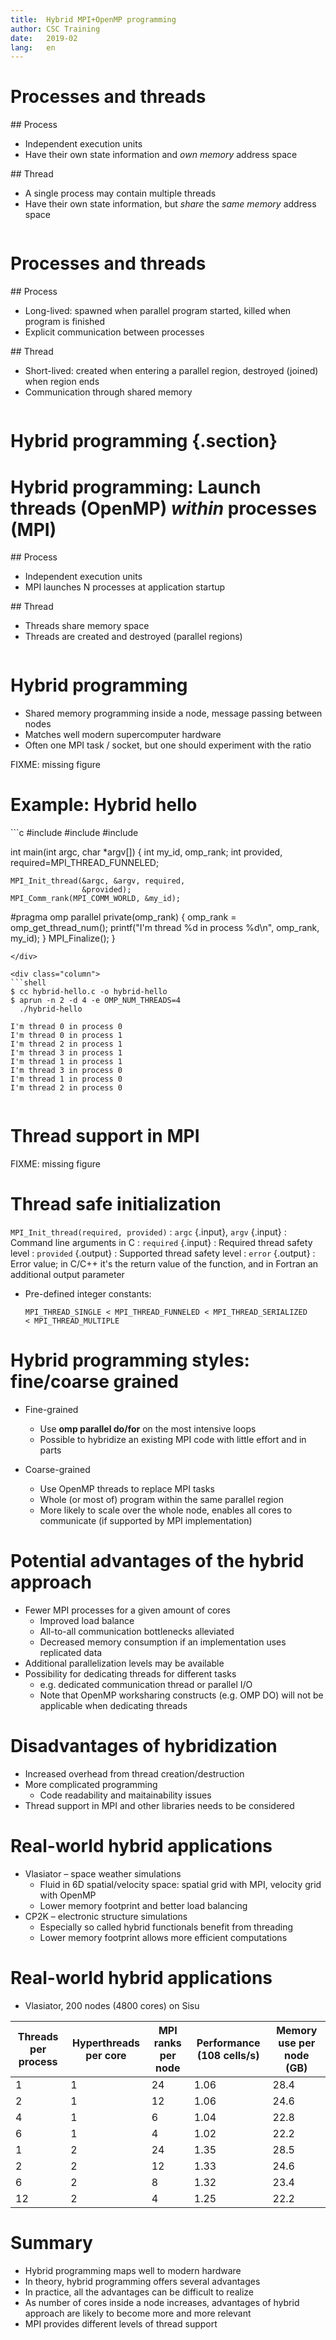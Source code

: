 ```yaml
---
title:  Hybrid MPI+OpenMP programming
author: CSC Training
date:   2019-02
lang:   en
---
```



# Processes and threads

<div class="column">
## Process

  - Independent execution units
  - Have their own state information and *own memory* address space
</div>

<div class="column">
## Thread

  - A single process may contain multiple threads
  - Have their own state information, but *share* the *same memory*
    address space
</div>


# Processes and threads

<div class="column">
## Process

  - Long-lived: spawned when parallel program started, killed when
    program is finished
  - Explicit communication between processes
</div>

<div class="column">
## Thread

  - Short-lived: created when entering a parallel region, destroyed
    (joined) when region ends
  - Communication through shared memory
</div>


# Hybrid programming {.section}


# Hybrid programming: Launch threads (OpenMP) *within* processes (MPI)

<div class="column">
## Process

  - Independent execution units
  - MPI launches N processes at application startup
</div>

<div class="column">
## Thread

  - Threads share memory space
  - Threads are created and destroyed (parallel regions)
</div>


# Hybrid programming

  - Shared memory programming inside a node, message passing between
    nodes
  - Matches well modern supercomputer hardware
  - Often one MPI task / socket, but one should experiment with the
    ratio

FIXME: missing figure


# Example: Hybrid hello

<div class="column">
```c
#include <stdio.h>
#include <mpi.h>
#include <omp.h>

int main(int argc, char *argv[]) {
    int my_id, omp_rank;
    int provided, required=MPI_THREAD_FUNNELED;

    MPI_Init_thread(&argc, &argv, required,
                    &provided);
    MPI_Comm_rank(MPI_COMM_WORLD, &my_id);
#pragma omp parallel private(omp_rank)
{
    omp_rank = omp_get_thread_num();
    printf("I'm thread %d in process %d\n",
           omp_rank, my_id);
}
    MPI_Finalize();
}
```
</div>

<div class="column">
```shell
$ cc hybrid-hello.c -o hybrid-hello
$ aprun -n 2 -d 4 -e OMP_NUM_THREADS=4
  ./hybrid-hello

I'm thread 0 in process 0
I'm thread 0 in process 1
I'm thread 2 in process 1
I'm thread 3 in process 1
I'm thread 1 in process 1
I'm thread 3 in process 0
I'm thread 1 in process 0
I'm thread 2 in process 0
```
</div>


# Thread support in MPI

FIXME: missing figure


# Thread safe initialization

`MPI_Init_thread(required, provided)`
  : `argc` {.input}, `argv` {.input}
    : Command line arguments in C
  : `required` {.input}
    : Required thread safety level
  : `provided` {.output}
    : Supported thread safety level
  : `error` {.output}
    : Error value; in C/C++ it's the return value of the function,
      and in Fortran an additional output parameter

- Pre-defined integer constants:
  ```
  MPI_THREAD_SINGLE < MPI_THREAD_FUNNELED < MPI_THREAD_SERIALIZED
  < MPI_THREAD_MULTIPLE
  ```


# Hybrid programming styles: fine/coarse grained

- Fine-grained
    - Use **omp parallel do/for** on the most intensive loops
    - Possible to hybridize an existing MPI code with little effort and in
      parts

- Coarse-grained
    - Use OpenMP threads to replace MPI tasks
    - Whole (or most of) program within the same parallel region
    - More likely to scale over the whole node, enables all cores to
      communicate (if supported by MPI implementation)


# Potential advantages of the hybrid approach

- Fewer MPI processes for a given amount of cores
    - Improved load balance
    - All-to-all communication bottlenecks alleviated
    - Decreased memory consumption if an implementation uses replicated
      data
- Additional parallelization levels may be available
- Possibility for dedicating threads for different tasks
    - e.g. dedicated communication thread or parallel I/O
    - Note that OpenMP worksharing constructs (e.g. OMP DO) will not be
      applicable when dedicating threads


# Disadvantages of hybridization

- Increased overhead from thread creation/destruction
- More complicated programming
    - Code readability and maitainability issues
- Thread support in MPI and other libraries needs to be considered


# Real-world hybrid applications

- Vlasiator – space weather simulations
    - Fluid in 6D spatial/velocity space: spatial grid with MPI, velocity
      grid with OpenMP
    - Lower memory footprint and better load balancing
- CP2K – electronic structure simulations
    - Especially so called hybrid functionals benefit from threading
    - Lower memory footprint allows more efficient computations


# Real-world hybrid applications

  - Vlasiator, 200 nodes (4800 cores) on Sisu

<small>

| Threads per process | Hyperthreads per core | MPI ranks per node | Performance (108 cells/s) | Memory use per node (GB) |
| ------------------- | --------------------- | ------------------ | ------------------------- | ------------------------ |
| 1                   | 1                     | 24                 | 1.06                      | 28.4                     |
| 2                   | 1                     | 12                 | 1.06                      | 24.6                     |
| 4                   | 1                     | 6                  | 1.04                      | 22.8                     |
| 6                   | 1                     | 4                  | 1.02                      | 22.2                     |
| 1                   | 2                     | 24                 | 1.35                      | 28.5                     |
| 2                   | 2                     | 12                 | 1.33                      | 24.6                     |
| 6                   | 2                     | 8                  | 1.32                      | 23.4                     |
| 12                  | 2                     | 4                  | 1.25                      | 22.2                     |

</small>


# Summary

- Hybrid programming maps well to modern hardware
- In theory, hybrid programming offers several advantages
- In practice, all the advantages can be difficult to realize
- As number of cores inside a node increases, advantages of hybrid
  approach are likely to become more and more relevant
- MPI provides different levels of thread support
